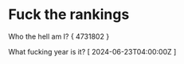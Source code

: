 # Fuck the rankings

Who the hell am I?
{ 4731802 }

What fucking year is it?
[ 2024-06-23T04:00:00Z ]
